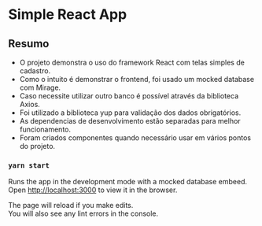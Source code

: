 # Simple React App

## Resumo 

- O projeto demonstra o uso do framework React com telas simples de cadastro.
- Como o intuito é demonstrar o frontend, foi usado um mocked database com Mirage.
- Caso necessite utilizar outro banco é possível através da biblioteca Axios.
- Foi utilizado a biblioteca yup para validação dos dados obrigatórios.
- As dependencias de desenvolvimento estão separadas para melhor funcionamento.
- Foram criados componentes quando necessário usar em vários pontos do projeto.


### `yarn start`

Runs the app in the development mode with a mocked database embeed.\
Open [http://localhost:3000](http://localhost:3000) to view it in the browser.

The page will reload if you make edits.\
You will also see any lint errors in the console.

